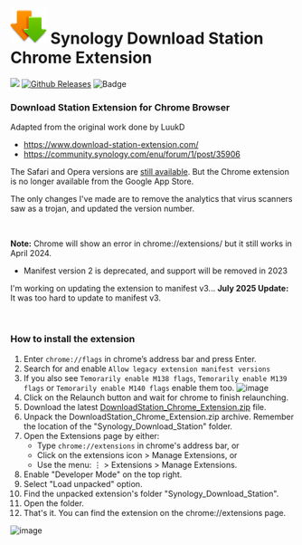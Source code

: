 <h1><img src="images/Icon-128.png" alt="" style="width: 64px; height: 64px;" /> Synology Download Station Chrome Extension</h1>


<a href="https://github.com/007revad/Synology_Download_Station_Chrome_Extension/releases"><img src="https://img.shields.io/github/release/007revad/Synology_HDD_db.svg"></a>
[![Github Releases](https://img.shields.io/github/downloads/007revad/synology_download_station_chrome_Extension/total.svg)](https://github.com/007revad/Synology_Download_Station_Chrome_Extension/releases)
![Badge](https://hitscounter.dev/api/hit?url=https%3A%2F%2Fgithub.com%2F007revad%2FSynology_Download_Station_Chrome_Extension&label=Visitors&icon=github&color=%23198754&message=&style=flat&tz=Australia%2FSydney)
<!-- [![committers.top badge](https://user-badge.committers.top/australia/007revad.svg)](https://user-badge.committers.top/australia/007revad) -->


### Download Station Extension for Chrome Browser

Adapted from the original work done by LuukD
- https://www.download-station-extension.com/
- https://community.synology.com/enu/forum/1/post/35906

The Safari and Opera versions are [still available](https://www.download-station-extension.com/). But the Chrome extension is no longer available from the Google App Store.

The only changes I've made are to remove the analytics that virus scanners saw as a trojan, and updated the version number. 

<br>

**Note:** Chrome will show an error in chrome://extensions/ but it still works in April 2024.
- Manifest version 2 is deprecated, and support will be removed in 2023

I'm working on updating the extension to manifest v3... **July 2025 Update:** It was too hard to update to manifest v3.

<br>

### How to install the extension
1. Enter `chrome://flags` in chrome’s address bar and press Enter.
2. Search for and enable `Allow legacy extension manifest versions`
3. If you also see `Temorarily enable M138 flags`, `Temorarily enable M139 flags` or `Temorarily enable M140 flags` enable them too.
    <img width="803" height="652" alt="image" src="https://github.com/user-attachments/assets/ff680319-18cf-4134-945f-5cb2496b95eb" />
4. Click on the Relaunch button and wait for chrome to finish relaunching.
5. Download the latest [DownloadStation_Chrome_Extension.zip](https://github.com/007revad/Synology_Download_Station_Chrome_Extension/releases) file.
6. Unpack the DownloadStation_Chrome_Extension.zip archive. Remember the location of the "Synology_Download_Station" folder.
7. Open the Extensions page by either:
    - Type `chrome://extensions` in chrome's address bar, or
    - Click on the extensions icon > Manage Extensions, or
    - Use the menu: ⋮ > Extensions > Manage Extensions.
8. Enable "Developer Mode" on the top right.
9. Select "Load unpacked" option.
10. Find the unpacked extension's folder "Synology_Download_Station".
11. Open the folder.
12. That's it. You can find the extension on the chrome://extensions page.
<img width="684" height="324" alt="image" src="https://github.com/user-attachments/assets/8e1190ed-d750-40a1-819f-29b242ea10ba" />


